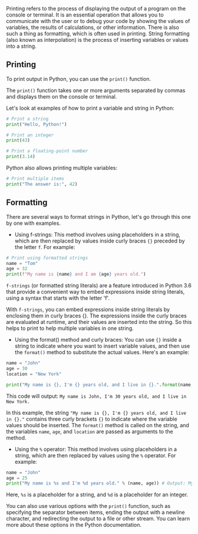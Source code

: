 Printing refers to the process of displaying the output of a program on the console or terminal. It is an essential operation that allows you to communicate with the user or to debug your code by showing the values of variables, the results of calculations, or other information.
There is also such a thing as formatting, which is often used in printing. String formatting (also known as interpolation) is the process of inserting variables or values into a string.

## Printing

To print output in Python, you can use the `print()` function.

The `print()` function takes one or more arguments separated by commas and displays them on the console or terminal.

Let's look at examples of how to print a variable and string in Python:

```python
# Print a string
print("Hello, Python!")

# Print an integer
print(43)

# Print a floating-point number
print(3.14)
```

Python also allows printing multiple variables:

```python
# Print multiple items
print("The answer is:", 42)
```

## Formatting

There are several ways to format strings in Python, let's go through this one by one with examples.

- Using f-strings: This method involves using placeholders in a string, which are then replaced by values inside curly braces `{}` preceded by the letter `f`. For example:

```python
# Print using formatted strings
name = "Tom"
age = 32
print(f"My name is {name} and I am {age} years old.")
```

`f-strings` (or formatted string literals) are a feature introduced in Python 3.6 that provide a convenient way to embed expressions inside string literals, using a syntax that starts with the letter 'f'.

With `f-strings`, you can embed expressions inside string literals by enclosing them in curly braces {}. The expressions inside the curly braces are evaluated at runtime, and their values are inserted into the string. So this helps to print to help multiple variables in one string.

- Using the format() method and curly braces: You can use `{}` inside a string to indicate where you want to insert variable values, and then use the `format()` method to substitute the actual values. Here's an example:

```python
name = "John"
age = 30
location = "New York"

print("My name is {}, I'm {} years old, and I live in {}.".format(name, age, location))
```

This code will output: `My name is John, I'm 30 years old, and I live in New York.`

In this example, the string `"My name is {}, I'm {} years old, and I live in {}."` contains three curly brackets `{}` to indicate where the variable values should be inserted. The `format()` method is called on the string, and the variables `name`, `age`, and `location` are passed as arguments to the method.

- Using the `%` operator: This method involves using placeholders in a string, which are then replaced by values using the `%` operator. For example:

```python
name = "John"
age = 25
print("My name is %s and I'm %d years old." % (name, age)) # Output: My name is John and I'm 25 years old.
```

Here, `%s` is a placeholder for a string, and `%d` is a placeholder for an integer.

You can also use various options with the `print()` function, such as specifying the separator between items, ending the output with a newline character, and redirecting the output to a file or other stream. You can learn more about these options in the Python documentation.
